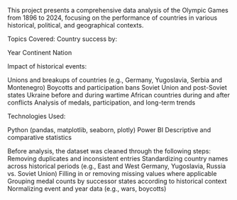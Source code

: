 This project presents a comprehensive data analysis of the Olympic Games from 1896 to 2024, focusing on the performance of countries in various historical, political, and geographical contexts.

Topics Covered:
Country success by:

Year
Continent
Nation

Impact of historical events:

Unions and breakups of countries (e.g., Germany, Yugoslavia, Serbia and Montenegro)
Boycotts and participation bans
Soviet Union and post-Soviet states
Ukraine before and during wartime
African countries during and after conflicts
Analysis of medals, participation, and long-term trends

Technologies Used:

Python (pandas, matplotlib, seaborn, plotly)
Power BI
Descriptive and comparative statistics

Before analysis, the dataset was cleaned through the following steps:
Removing duplicates and inconsistent entries
Standardizing country names across historical periods (e.g., East and West Germany, Yugoslavia, Russia vs. Soviet Union)
Filling in or removing missing values where applicable
Grouping medal counts by successor states according to historical context
Normalizing event and year data (e.g., wars, boycotts)
